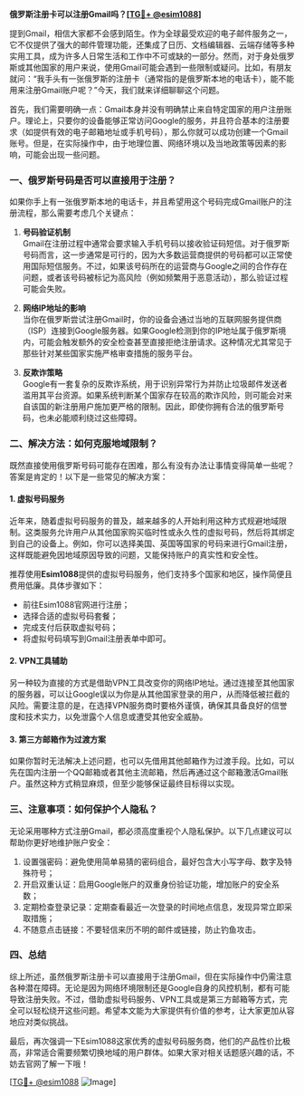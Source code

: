 **俄罗斯注册卡可以注册Gmail吗？[[TG💪+ @esim1088](https://t.me/s/esim1088)]**

提到Gmail，相信大家都不会感到陌生。作为全球最受欢迎的电子邮件服务之一，它不仅提供了强大的邮件管理功能，还集成了日历、文档编辑器、云端存储等多种实用工具，成为许多人日常生活和工作中不可或缺的一部分。然而，对于身处俄罗斯或其他国家的用户来说，使用Gmail可能会遇到一些限制或疑问。比如，有朋友就问：“我手头有一张俄罗斯的注册卡（通常指的是俄罗斯本地的电话卡），能不能用来注册Gmail账户呢？”今天，我们就来详细聊聊这个问题。

首先，我们需要明确一点：Gmail本身并没有明确禁止来自特定国家的用户注册账户。理论上，只要你的设备能够正常访问Google的服务，并且符合基本的注册要求（如提供有效的电子邮箱地址或手机号码），那么你就可以成功创建一个Gmail账号。但是，在实际操作中，由于地理位置、网络环境以及当地政策等因素的影响，可能会出现一些问题。

### 一、俄罗斯号码是否可以直接用于注册？

如果你手上有一张俄罗斯本地的电话卡，并且希望用这个号码完成Gmail账户的注册流程，那么需要考虑几个关键点：

1. **号码验证机制**  
   Gmail在注册过程中通常会要求输入手机号码以接收验证码短信。对于俄罗斯号码而言，这一步通常是可行的，因为大多数运营商提供的号码都可以正常使用国际短信服务。不过，如果该号码所在的运营商与Google之间的合作存在问题，或者该号码被标记为高风险（例如频繁用于恶意活动），那么验证过程可能会失败。

2. **网络IP地址的影响**  
   当你在俄罗斯尝试注册Gmail时，你的设备会通过当地的互联网服务提供商（ISP）连接到Google服务器。如果Google检测到你的IP地址属于俄罗斯境内，可能会触发额外的安全检查甚至直接拒绝注册请求。这种情况尤其常见于那些针对某些国家实施严格审查措施的服务平台。

3. **反欺诈策略**  
   Google有一套复杂的反欺诈系统，用于识别异常行为并防止垃圾邮件发送者滥用其平台资源。如果系统判断某个国家存在较高的欺诈风险，则可能会对来自该国的新注册用户施加更严格的限制。因此，即使你拥有合法的俄罗斯号码，也未必能顺利绕过这些障碍。

### 二、解决方法：如何克服地域限制？

既然直接使用俄罗斯号码可能存在困难，那么有没有办法让事情变得简单一些呢？答案是肯定的！以下是一些常见的解决方案：

#### 1. 虚拟号码服务
近年来，随着虚拟号码服务的普及，越来越多的人开始利用这种方式规避地域限制。这类服务允许用户从其他国家购买临时性或永久性的虚拟号码，然后将其绑定到自己的设备上。例如，你可以选择美国、英国等国家的号码来进行Gmail注册，这样既能避免因地域原因导致的问题，又能保持账户的真实性和安全性。

推荐使用**Esim1088**提供的虚拟号码服务，他们支持多个国家和地区，操作简便且费用低廉。具体步骤如下：
- 前往Esim1088官网进行注册；
- 选择合适的虚拟号码套餐；
- 完成支付后获取虚拟号码；
- 将虚拟号码填写到Gmail注册表单中即可。

#### 2. VPN工具辅助
另一种较为直接的方式是借助VPN工具改变你的网络IP地址。通过连接至其他国家的服务器，可以让Google误以为你是从其他国家登录的用户，从而降低被拦截的风险。需要注意的是，在选择VPN服务商时要格外谨慎，确保其具备良好的信誉度和技术实力，以免泄露个人信息或遭受其他安全威胁。

#### 3. 第三方邮箱作为过渡方案
如果你暂时无法解决上述问题，也可以先借用其他邮箱作为过渡手段。比如，可以先在国内注册一个QQ邮箱或者其他主流邮箱，然后再通过这个邮箱激活Gmail账户。虽然这种方式稍显麻烦，但至少能够保证最终目标得以实现。

### 三、注意事项：如何保护个人隐私？

无论采用哪种方式注册Gmail，都必须高度重视个人隐私保护。以下几点建议可以帮助你更好地维护账户安全：

1. 设置强密码：避免使用简单易猜的密码组合，最好包含大小写字母、数字及特殊符号；
2. 开启双重认证：启用Google账户的双重身份验证功能，增加账户的安全系数；
3. 定期检查登录记录：定期查看最近一次登录的时间地点信息，发现异常立即采取措施；
4. 不随意点击链接：不要轻信来历不明的邮件或链接，防止钓鱼攻击。

### 四、总结

综上所述，虽然俄罗斯注册卡可以直接用于注册Gmail，但在实际操作中仍需注意各种潜在障碍。无论是因为网络环境限制还是Google自身的风控机制，都有可能导致注册失败。不过，借助虚拟号码服务、VPN工具或是第三方邮箱等方式，完全可以轻松绕开这些问题。希望本文能为大家提供有价值的参考，让大家更加从容地应对类似挑战。

最后，再次强调一下Esim1088这家优秀的虚拟号码服务商，他们的产品性价比极高，非常适合需要频繁切换地域的用户群体。如果大家对相关话题感兴趣的话，不妨去官网了解一下哦！

[[TG💪+ @esim1088](https://t.me/s/esim1088) ![Image](https://i.postimg.cc/4NQfJmqS/Snipaste-2025-05-13-00-14-12.png)]